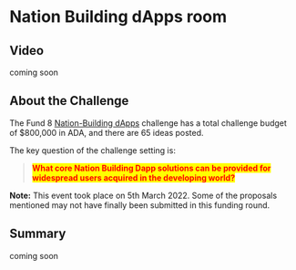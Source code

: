 # Nation Building dApps room

## Video

coming soon

## About the Challenge

The Fund 8 [Nation-Building dApps](https://cardano.ideascale.com/c/campaigns/26435/about) challenge has a total challenge budget of $800,000 in ADA, and there are 65 ideas posted.&#x20;

The key question of the challenge setting is:

> <mark style="color:red;">**What core Nation Building Dapp solutions can be provided for widespread users acquired in the developing world?**</mark>

**Note:** This event took place on 5th March 2022. Some of the proposals mentioned may not have finally been submitted in this funding round.

## **Summary**

coming soon


